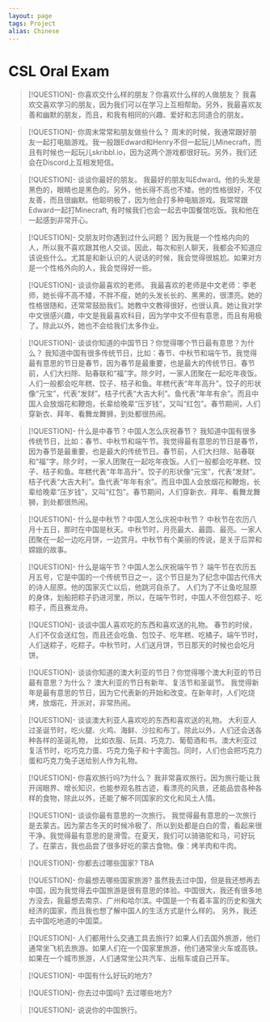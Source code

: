 ```yaml
---
layout: page
tags: Project 
alias: Chinese
---
```


# CSL Oral Exam

> [!QUESTION]- 你喜欢交什么样的朋友？你喜欢什么样的人做朋友？
> 我喜欢交喜欢学习的朋友，因为我们可以在学习上互相帮助。另外，我最喜欢友善和幽默的朋友，而且，和我有相同的兴趣、爱好和志同道合的朋友。

> [!QUESTION]- 你周末常常和朋友做些什么？
> 周末的时候，我通常跟好朋友一起打电脑游戏。我一般跟Edward和Henry不但一起玩儿Minecraft，而且有时候也一起玩儿skribbl.io，因为这两个游戏都很好玩。另外，我们还会在Discord上互相发短信。

> [!QUESTION]- 谈谈你最好的朋友。
> 我最好的朋友叫Edward。他的头发是黑色的，眼睛也是黑色的。另外，他长得不高也不矮。他的性格很好，不仅友善，而且很幽默。他聪明极了，因为他会打多种电脑游戏。我常常跟Edward一起打Minecraft, 有时候我们也会一起去中国餐馆吃饭。我和他在一起感到非常开心。

> [!QUESTION]- 交朋友时你遇到过什么问题？
> 因为我是一个性格内向的人，所以我不喜欢跟其他人交谈。因此，每次和别人聊天，我都会不知道应该说些什么。尤其是和新认识的人说话的时候，我会觉得很尴尬。如果对方是一个性格外向的人，我会觉得好一些。

> [!QUESTION]- 谈谈你最喜欢的老师。
> 我最喜欢的老师是中文老师：李老师，她长得不高不矮，不胖不瘦，她的头发长长的、黑黑的，很漂亮。她的性格很随和，还常常鼓励我们。她教中文教得很好，也很认真。她让我对学中文很感兴趣，中文是我最喜欢科目，因为学中文不但有意思，而且有用极了。除此以外，她也不会给我们太多作业。

> [!QUESTION]- 谈谈你知道的中国节日？你觉得哪个节日最有意思？为什么？
> 我知道中国有很多传统节日，比如：春节、中秋节和端午节。我觉得最有意思的节日是春节，因为春节是最重要，也是最大的传统节日。春节前，人们大扫除、贴春联和“福”字。除夕时，一家人团聚在一起吃年夜饭。人们一般都会吃年糕、饺子、桔子和鱼。年糕代表“年年高升”。饺子的形状像“元宝”，代表“发财”。桔子代表“大吉大利”。鱼代表“年年有余”。而且中国人会放烟花和鞭炮，长辈给晚辈“压岁钱”，又叫“红包”。春节期间，人们穿新衣、拜年、看舞龙舞狮，到处都很热闹。

> [!QUESTION]- 什么是中春节？中国人怎么庆祝春节？
> 我知道中国有很多传统节日，比如：春节、中秋节和端午节。我觉得最有意思的节日是春节，因为春节是最重要，也是最大的传统节日。春节前，人们大扫除、贴春联和“福”字。除夕时，一家人团聚在一起吃年夜饭。人们一般都会吃年糕、饺子、桔子和鱼。年糕代表“年年高升”。饺子的形状像“元宝”，代表“发财”。桔子代表“大吉大利”。鱼代表“年年有余”。而且中国人会放烟花和鞭炮，长辈给晚辈“压岁钱”，又叫“红包”。春节期间，人们穿新衣、拜年、看舞龙舞狮，到处都很热闹。

> [!QUESTION]- 什么是中秋节？中国人怎么庆祝中秋节？
> 中秋节在农历八月十五日，那时在中国是秋天。中秋节时，月亮最大、最圆、最亮。一家人团聚在一起一边吃月饼，一边赏月。中秋节有个美丽的传说，是关于后羿和嫦娥的故事。

> [!QUESTION]- 什么是端午节？中国人怎么庆祝端午节？
> 端午节在农历五月五号，它是中国的一个传统节日之一，这个节日是为了纪念中国古代伟大的诗人屈原。他的国家灭亡以后，他跳河自杀了。 人们为了不让鱼吃屈原的身体，划船把粽子扔进河里，所以，在端午节时，中国人不但包粽子、吃粽子，而且赛龙舟。

> [!QUESTION]- 谈谈中国人喜欢吃的东西和喜欢送的礼物。
> 春节的时侯，人们不仅会送红包，而且还会吃鱼、包饺子、吃年糕、吃橘子。端午节时，人们送粽子，吃粽子。中秋节时，人们送月饼，节日那天的时候也会吃月饼。

> [!QUESTION]- 谈谈你知道的澳大利亚的节日？你觉得哪个澳大利亚的节日最有意思？为什么？
> 澳大利亚的节日有新年、复活节和圣诞节。 我觉得新年是最有意思的节日，因为它代表新的开始和改变。在新年时，人们吃烧烤，放烟花，开派对，非常热闹。

> [!QUESTION]- 谈谈澳大利亚人喜欢吃的东西和喜欢送的礼物。
> 大利亚人过圣诞节时，吃火腿、火鸡、海鲜、沙拉和布丁。除此以外，人们还会送各种各样的圣诞礼物， 比如衣服、玩具、巧克力、葡萄酒和书。澳大利亚过复活节时，吃巧克力蛋、巧克力兔子和十字面包。同时，人们也会把巧克力蛋和巧克力兔子送给别人作为礼物。

> [!QUESTION]- 你喜欢旅行吗?为什么？
> 我非常喜欢旅行。因为旅行能让我开阔眼界、增长知识，也能参观名胜古迹，看漂亮的风景，还能品尝各种各样的食物，除此以外，还能了解不同国家的文化和风土人情。

> [!QUESTION]- 谈谈你最有意思的一次旅行。
> 我觉得最有意思的一次旅行是去蒙古。因为蒙古冬天的时候冷极了、所以到处都是白白的雪，看起来很干净。我觉得最有意思的是滑雪。在夏天，我们可以骑骆驼和马，可好玩了。在蒙古，我也品尝了很多好吃的蒙古食物。像：烤羊肉和牛肉。

> [!QUESTION]- 你都去过哪些国家?
> TBA

> [!QUESTION]- 你最想去哪些国家旅游?
> 虽然我去过中国，但是我还想再去中国，因为我觉得去中国旅游是很有意思的体验。中国很大，我还有很多地方没去，我最想去南京、广州和哈尔滨。中国是一个有着丰富的历史和强大经济的国家，而且我也想了解中国人的生活方式是什么样的。 另外，我还去中国吃地道的中国菜。

> [!QUESTION]- 人们都用什么交通工具去旅行?
> 如果人们去国外旅游，他们通常坐飞机去旅游。如果人们在一个国家里旅游，他们通常坐火车或高铁。如果在一个城市旅游，人们通常坐公共汽车、出租车或自己开车。

> [!QUESTION]- 中国有什么好玩的地方?

> [!QUESTION]- 你去过中国吗? 去过哪些地方?

> [!QUESTION]- 说说你的中国旅行。